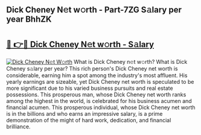 ## Dick Cheney N𝚎t w𝚘rth - Part-7ZG S𝚊lary per year BhhZK

# <h2><a href="http://gc2q52.nevu.top/?p=Dick+Cheney">🔗 👉🔴 Dick Cheney N𝚎t w𝚘rth - S𝚊lary</a></h2>

[![Dick Cheney N𝚎t W𝚘rth](https://i.imgur.com/Oavwk0R.jpeg)](http://gc2q52.nevu.top/?p=Dick+Cheney)
What is Dick Cheney n𝚎t w𝚘rth? What is Dick Cheney s𝚊lary per year?
This rich person's Dick Cheney net worth is considerable, earning him a spot among the industry's most affluent. His yearly earnings are sizeable, yet Dick Cheney net worth is speculated to be more significant due to his varied business pursuits and real estate possessions. This prosperous man, whose Dick Cheney net worth ranks among the highest in the world, is celebrated for his business acumen and financial acumen. This prosperous individual, whose Dick Cheney net worth is in the billions and who earns an impressive salary, is a prime demonstration of the might of hard work, dedication, and financial brilliance.
